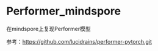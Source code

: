 # Performer_mindspore

在mindspore上复现Performer模型

参考：https://github.com/lucidrains/performer-pytorch.git
